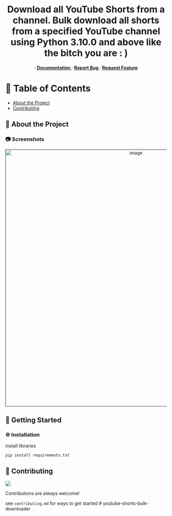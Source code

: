 <div align='center'>

<h1>Download all YouTube Shorts from a channel. Bulk download all shorts from a specified YouTube channel using Python 3.10.0 and above like the bitch you are : ) </h1>
<h4> <span> · </span> <a href="https://github.com/Sewer2K/YouTube Shorts Bulk Downloader/blob/master/README.md"> Documentation </a> <span> · </span> <a href="https://github.com/Sewer2K/YouTube Shorts Bulk Downloader/issues"> Report Bug </a> <span> · </span> <a href="https://github.com/Sewer2K/YouTube Shorts Bulk Downloader/issues"> Request Feature </a> </h4>


</div>

# :notebook_with_decorative_cover: Table of Contents

- [About the Project](#star2-about-the-project)
- [Contributing](#wave-contributing)


## :star2: About the Project

### :camera: Screenshots
<div align="center"> <a href=""><img src="https://cdn.discordapp.com/attachments/1083921622513225818/1175934302320590988/image.png?ex=656d0929&is=655a9429&hm=77a5955511826e443f5a0324e5f5aef968b004a592baf9e454bec2711a84781f&" alt='image' width='800'/></a> </div>



## :toolbox: Getting Started

### :gear: Installation

install libraries
```bash
pip install requirements.txt
```


## :wave: Contributing

<a href="https://github.com/Sewer2K/yt-shorts-bulk-downloader/graphs/contributors"> <img src="https://contrib.rocks/image?repo=Louis3797/awesome-readme-template" /> </a>

Contributions are always welcome!

see `contributing.md` for ways to get started
#   y o u t u b e - s h o r t s - b u l k - d o w n l o a d e r  
 